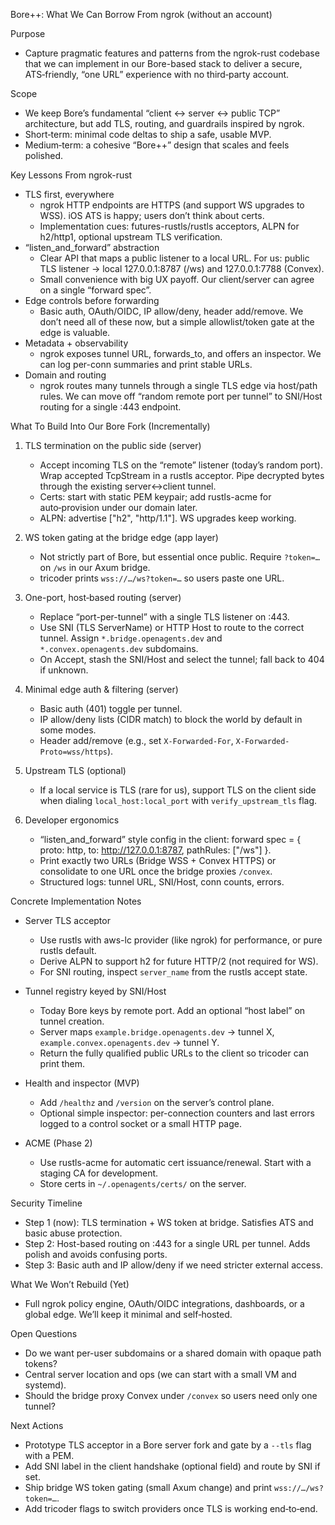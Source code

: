 Bore++: What We Can Borrow From ngrok (without an account)

Purpose
- Capture pragmatic features and patterns from the ngrok-rust codebase that we can implement in our Bore-based stack to deliver a secure, ATS‑friendly, “one URL” experience with no third‑party account.

Scope
- We keep Bore’s fundamental “client ↔ server ↔ public TCP” architecture, but add TLS, routing, and guardrails inspired by ngrok.
- Short‑term: minimal code deltas to ship a safe, usable MVP.
- Medium‑term: a cohesive “Bore++” design that scales and feels polished.

Key Lessons From ngrok-rust
- TLS first, everywhere
  - ngrok HTTP endpoints are HTTPS (and support WS upgrades to WSS). iOS ATS is happy; users don’t think about certs.
  - Implementation cues: futures-rustls/rustls acceptors, ALPN for h2/http1, optional upstream TLS verification.
- “listen_and_forward” abstraction
  - Clear API that maps a public listener to a local URL. For us: public TLS listener → local 127.0.0.1:8787 (/ws) and 127.0.0.1:7788 (Convex).
  - Small convenience with big UX payoff. Our client/server can agree on a single “forward spec”.
- Edge controls before forwarding
  - Basic auth, OAuth/OIDC, IP allow/deny, header add/remove. We don’t need all of these now, but a simple allowlist/token gate at the edge is valuable.
- Metadata + observability
  - ngrok exposes tunnel URL, forwards_to, and offers an inspector. We can log per-conn summaries and print stable URLs.
- Domain and routing
  - ngrok routes many tunnels through a single TLS edge via host/path rules. We can move off “random remote port per tunnel” to SNI/Host routing for a single :443 endpoint.

What To Build Into Our Bore Fork (Incrementally)
1) TLS termination on the public side (server)
   - Accept incoming TLS on the “remote” listener (today’s random port). Wrap accepted TcpStream in a rustls acceptor. Pipe decrypted bytes through the existing server↔client tunnel.
   - Certs: start with static PEM keypair; add rustls-acme for auto‑provision under our domain later.
   - ALPN: advertise ["h2", "http/1.1"]. WS upgrades keep working.

2) WS token gating at the bridge edge (app layer)
   - Not strictly part of Bore, but essential once public. Require `?token=…` on `/ws` in our Axum bridge.
   - tricoder prints `wss://…/ws?token=…` so users paste one URL.

3) One-port, host‑based routing (server)
   - Replace “port-per-tunnel” with a single TLS listener on :443.
   - Use SNI (TLS ServerName) or HTTP Host to route to the correct tunnel. Assign `*.bridge.openagents.dev` and `*.convex.openagents.dev` subdomains.
   - On Accept, stash the SNI/Host and select the tunnel; fall back to 404 if unknown.

4) Minimal edge auth & filtering (server)
   - Basic auth (401) toggle per tunnel.
   - IP allow/deny lists (CIDR match) to block the world by default in some modes.
   - Header add/remove (e.g., set `X-Forwarded-For`, `X-Forwarded-Proto=wss/https`).

5) Upstream TLS (optional)
   - If a local service is TLS (rare for us), support TLS on the client side when dialing `local_host:local_port` with `verify_upstream_tls` flag.

6) Developer ergonomics
   - “listen_and_forward” style config in the client: forward spec = { proto: http, to: http://127.0.0.1:8787, pathRules: ["/ws"] }.
   - Print exactly two URLs (Bridge WSS + Convex HTTPS) or consolidate to one URL once the bridge proxies `/convex`.
   - Structured logs: tunnel URL, SNI/Host, conn counts, errors.

Concrete Implementation Notes
- Server TLS acceptor
  - Use rustls with aws-lc provider (like ngrok) for performance, or pure rustls default.
  - Derive ALPN to support h2 for future HTTP/2 (not required for WS).
  - For SNI routing, inspect `server_name` from the rustls accept state.

- Tunnel registry keyed by SNI/Host
  - Today Bore keys by remote port. Add an optional “host label” on tunnel creation.
  - Server maps `example.bridge.openagents.dev` → tunnel X, `example.convex.openagents.dev` → tunnel Y.
  - Return the fully qualified public URLs to the client so tricoder can print them.

- Health and inspector (MVP)
  - Add `/healthz` and `/version` on the server’s control plane.
  - Optional simple inspector: per-connection counters and last errors logged to a control socket or a small HTTP page.

- ACME (Phase 2)
  - Use rustls-acme for automatic cert issuance/renewal. Start with a staging CA for development.
  - Store certs in `~/.openagents/certs/` on the server.

Security Timeline
- Step 1 (now): TLS termination + WS token at bridge. Satisfies ATS and basic abuse protection.
- Step 2: Host-based routing on :443 for a single URL per tunnel. Adds polish and avoids confusing ports.
- Step 3: Basic auth and IP allow/deny if we need stricter external access.

What We Won’t Rebuild (Yet)
- Full ngrok policy engine, OAuth/OIDC integrations, dashboards, or a global edge. We’ll keep it minimal and self‑hosted.

Open Questions
- Do we want per-user subdomains or a shared domain with opaque path tokens?
- Central server location and ops (we can start with a small VM and systemd).
- Should the bridge proxy Convex under `/convex` so users need only one tunnel?

Next Actions
- Prototype TLS acceptor in a Bore server fork and gate by a `--tls` flag with a PEM.
- Add SNI label in the client handshake (optional field) and route by SNI if set.
- Ship bridge WS token gating (small Axum change) and print `wss://…/ws?token=…`.
- Add tricoder flags to switch providers once TLS is working end‑to‑end.

